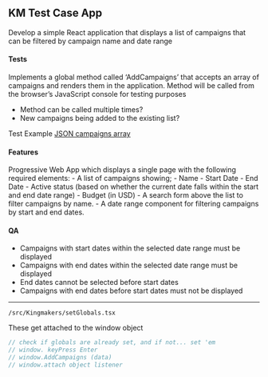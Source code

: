 ## KM Test Case App

Develop a simple React application that displays a list of campaigns that can be filtered by campaign name and date range

#### Tests

Implements a global method called ‘AddCampaigns’ that accepts an array of campaigns and renders them in the application. Method will be called from the browser’s JavaScript console for testing purposes 

- Method can be called multiple times?
- New campaigns being added to the existing list?

Test Example [JSON campaigns array](../../test.json)

#### Features

Progressive Web App which displays a single page with the following required elements: 
    - A list of campaigns showing; 
        - Name
        - Start Date
        - End Date
        - Active status (based on whether the current date falls within the start and end date range)
        - Budget (in USD)
        - A search form above the list to filter campaigns by name.
        - A date range component for filtering campaigns by start and end dates.

#### QA 

- Campaigns with start dates within the selected date range must be displayed
- Campaigns with end dates within the selected date range must be displayed
- End dates cannot be selected before start dates
- Campaigns with end dates before start dates must not be displayed

______

`/src/Kingmakers/setGlobals.tsx`

These get attached to the window object

```javascript
// check if globals are already set, and if not... set 'em
// window. keyPress Enter
// window.AddCampaigns (data)    
// window.attach object listener
```